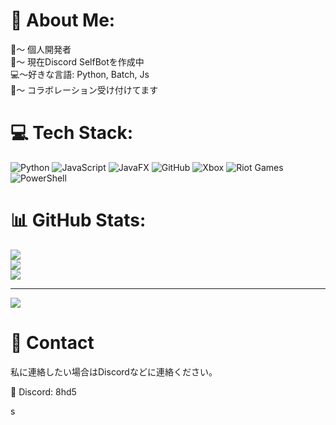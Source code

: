 # 💫 About Me:
👀～ 個人開発者<br>💫～ 現在Discord SelfBotを作成中<br>💻️～好きな言語: Python, Batch, Js<br>🤝～ コラボレーション受け付けてます


# 💻 Tech Stack:
![Python](https://img.shields.io/badge/python-3670A0?style=plastic&logo=python&logoColor=ffdd54) ![JavaScript](https://img.shields.io/badge/javascript-%23323330.svg?style=plastic&logo=javascript&logoColor=%23F7DF1E) ![JavaFX](https://img.shields.io/badge/javafx-%23FF0000.svg?style=plastic&logo=javafx&logoColor=white) ![GitHub](https://img.shields.io/badge/github-%23121011.svg?style=plastic&logo=github&logoColor=white) ![Xbox](https://img.shields.io/badge/xbox-%23107C10.svg?style=plastic&logo=xbox&logoColor=white) ![Riot Games](https://img.shields.io/badge/riotgames-D32936.svg?style=plastic&logo=riotgames&logoColor=white) ![PowerShell](https://img.shields.io/badge/PowerShell-%235391FE.svg?style=plastic&logo=powershell&logoColor=white)
# 📊 GitHub Stats:
![](https://github-readme-stats.vercel.app/api?username=duckboxxer&theme=transparent&hide_border=false&include_all_commits=true&count_private=false)<br/>
![](https://nirzak-streak-stats.vercel.app/?user=duckboxxer&theme=transparent&hide_border=false)<br/>
![](https://github-readme-stats.vercel.app/api/top-langs/?username=duckboxxer&theme=transparent&hide_border=false&include_all_commits=true&count_private=false&layout=compact)

---
[![](https://visitcount.itsvg.in/api?id=duckboxxer&icon=0&color=0)](https://visitcount.itsvg.in)

# 📨 Contact
私に連絡したい場合はDiscordなどに連絡ください。

🐧 Discord: 8hd5


<!-- Proudly created with GPRM ( https://gprm.itsvg.in ) -->s
